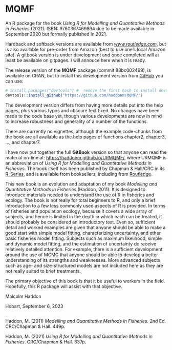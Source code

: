 
<!-- README.md is generated from this README.Rmd. Please do not edit that file -->

# MQMF

<!-- badges: start -->
<!-- badges: end -->

An R package for the book *Using R for Modelling and Quantitative
Methods in Fisheries* (2021). ISBN: 9780367469894 due to be made
available in September 2020 but formally published in 2021.

Hardback and softback versions are available from *www.routledge.com*,
but is also available for pre-order from Amazon (best to use one’s local
Amazon site). A gitbook version is under development and once completed
will at least be available on gitpages. I will annouce here when it is
ready.

The release version of the **MQMF** package (commit 88bc002499), is
available on CRAN, but to install this development version from
[GitHub](https://github.com/) you can use:

``` r
# install.packages("devtools") #  remove the first hash to install devtools
devtools::install_github("https://github.com/haddonm/MQMF/")
```

The development version differs from having more details put into the
help pages, plus various typos and obscure text fixed. No changes have
been made to the code base yet, though various developments are now in
mind to increase robustness and generality of a number of the functions.

There are currently no vignettes, although the example code-chunks from
the book are all available as the help pages of functions chapter2,
chapter3, …, and chapter7.

I have now put together the full **GitBook** version so that anyone can
read the material on-line at: <https://haddonm.github.io/URMQMF/>, where
URMQMF is an abbreviation of *Using R for Modelling and Quantitative
Methods in Fisheries*. The book itself has been published by Chapman &
Hall/CRC in its
[R-Series](https://www.routledge.com/Chapman--HallCRC-The-R-Series/book-series/CRCTHERSER),
and is available from booksellers, including from
[Routledge](https://www.routledge.com/Using-R-for-Modelling-and-Quantitative-Methods-in-Fisheries/Haddon/p/book/9780367469887).

This new book is an evolution and adaptation of my book *Modelling and
Quantitative Methods in Fisheries* (Haddon, 2011). It is designed to
introduce materials needed to understand the use of R in fisheries and
ecology. The book is not really for total beginners to R, and only a
brief introduction to a few less commonly used aspects of R is provided.
In terms of fisheries and population ecology, because it covers a wide
array of subjects, and hence is limited in the depth in which each can
be treated, it should probably be considered an introductory text. Even
so, sufficient detail and worked examples are given that anyone should
be able to make a good start with simple model fitting, characterizing
uncertainty, and other basic fisheries model fitting. Subjects such as
maximum likelihood, simple and dynamic model fitting, and the estimation
of uncertainty do receive relatively detailed attention. For example,
there is a sufficient development around the use of MCMC that anyone
should be able to develop a better understanding of its strengths and
weaknesses. More advanced subjects such as age- and size-structured
models are not included here as they are not really suited to brief
treatments.

The primary objective of this book is that it be useful to workers in
the field. Hopefully, this R package will assist with that objective.

Malcolm Haddon

Hobart, September 6, 2023

## 

Haddon, M. (2011) *Modelling and Quantitative Methods in Fisheries*. 2nd
Ed. CRC/Chapman & Hall. 449p.

Haddon, M. (2021) *Using R for Modelling and Quantitative Methods in
Fisheries*. CRC/Chapman & Hall. 337p.
